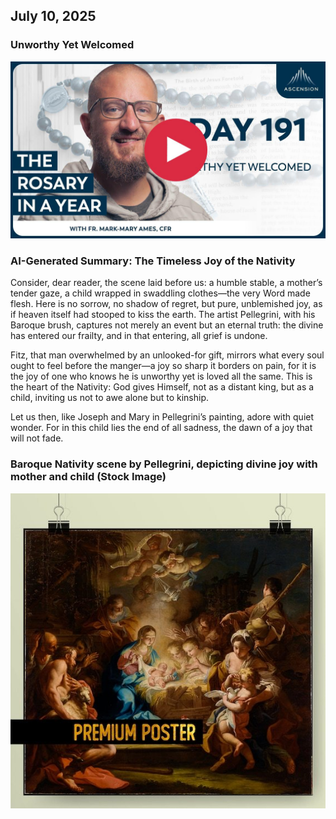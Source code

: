 ## July 10, 2025

### Unworthy Yet Welcomed

[![Unworthy Yet Welcomed](/July/jpgs/Day191.jpg)](https://youtu.be/HXqeop4pDyU "Unworthy Yet Welcomed")

### AI-Generated Summary: The Timeless Joy of the Nativity

Consider, dear reader, the scene laid before us: a humble stable, a mother’s tender gaze, a child wrapped in swaddling clothes—the very Word made flesh. Here is no sorrow, no shadow of regret, but pure, unblemished joy, as if heaven itself had stooped to kiss the earth. The artist Pellegrini, with his Baroque brush, captures not merely an event but an eternal truth: the divine has entered our frailty, and in that entering, all grief is undone.

Fitz, that man overwhelmed by an unlooked-for gift, mirrors what every soul ought to feel before the manger—a joy so sharp it borders on pain, for it is the joy of one who knows he is unworthy yet is loved all the same. This is the heart of the Nativity: God gives Himself, not as a distant king, but as a child, inviting us not to awe alone but to kinship.

Let us then, like Joseph and Mary in Pellegrini’s painting, adore with quiet wonder. For in this child lies the end of all sadness, the dawn of a joy that will not fade.

### Baroque Nativity scene by Pellegrini, depicting divine joy with mother and child (Stock Image)

[![Baroque Nativity scene by Pellegrini, depicting divine joy with mother and child](July/jpgs/pellegrininativity.jpg)](https://i.etsystatic.com/42858293/r/il/2e6d5c/5592438708/il_570xN.5592438708_nj5l.jpg "Baroque Nativity scene by Pellegrini, depicting divine joy with mother and child")
